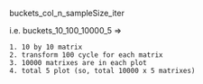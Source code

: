 buckets_col_n_sampleSize_iter

i.e.
buckets_10_100_10000_5 => 

    1. 10 by 10 matrix 
    2. transform 100 cycle for each matrix
    3. 10000 matrixes are in each plot
    4. total 5 plot (so, total 10000 x 5 matrixes) 
